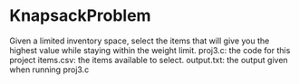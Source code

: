 # KnapsackProblem
Given a limited inventory space, select the items that will give you the highest value while staying within the weight limit.
proj3.c: the code for this project
items.csv: the items available to select.
output.txt: the output given when running proj3.c
